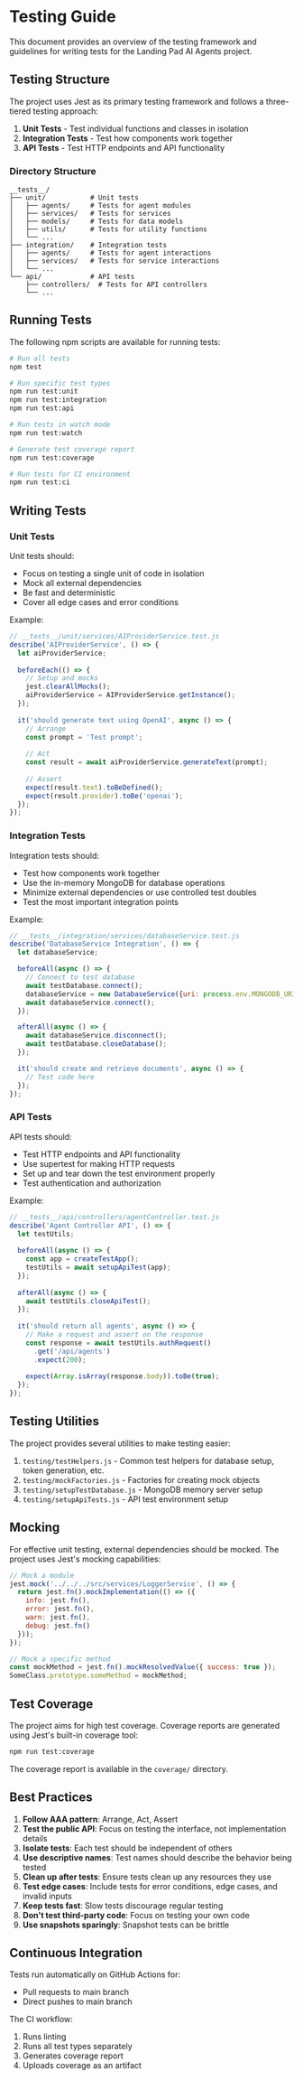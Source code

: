 # Testing Guide

This document provides an overview of the testing framework and guidelines for writing tests for the Landing Pad AI Agents project.

## Testing Structure

The project uses Jest as its primary testing framework and follows a three-tiered testing approach:

1. **Unit Tests** - Test individual functions and classes in isolation
2. **Integration Tests** - Test how components work together
3. **API Tests** - Test HTTP endpoints and API functionality

### Directory Structure

```
__tests__/
├── unit/           # Unit tests
│   ├── agents/     # Tests for agent modules
│   ├── services/   # Tests for services
│   ├── models/     # Tests for data models
│   ├── utils/      # Tests for utility functions
│   └── ...
├── integration/    # Integration tests
│   ├── agents/     # Tests for agent interactions
│   ├── services/   # Tests for service interactions
│   └── ...
└── api/            # API tests
    ├── controllers/  # Tests for API controllers
    └── ...
```

## Running Tests

The following npm scripts are available for running tests:

```bash
# Run all tests
npm test

# Run specific test types
npm run test:unit
npm run test:integration
npm run test:api

# Run tests in watch mode
npm run test:watch

# Generate test coverage report
npm run test:coverage

# Run tests for CI environment
npm run test:ci
```

## Writing Tests

### Unit Tests

Unit tests should:

- Focus on testing a single unit of code in isolation
- Mock all external dependencies
- Be fast and deterministic
- Cover all edge cases and error conditions

Example:

```javascript
// __tests__/unit/services/AIProviderService.test.js
describe('AIProviderService', () => {
  let aiProviderService;
  
  beforeEach(() => {
    // Setup and mocks
    jest.clearAllMocks();
    aiProviderService = AIProviderService.getInstance();
  });
  
  it('should generate text using OpenAI', async () => {
    // Arrange
    const prompt = 'Test prompt';
    
    // Act
    const result = await aiProviderService.generateText(prompt);
    
    // Assert
    expect(result.text).toBeDefined();
    expect(result.provider).toBe('openai');
  });
});
```

### Integration Tests

Integration tests should:

- Test how components work together
- Use the in-memory MongoDB for database operations
- Minimize external dependencies or use controlled test doubles
- Test the most important integration points

Example:

```javascript
// __tests__/integration/services/databaseService.test.js
describe('DatabaseService Integration', () => {
  let databaseService;

  beforeAll(async () => {
    // Connect to test database
    await testDatabase.connect();
    databaseService = new DatabaseService({uri: process.env.MONGODB_URI});
    await databaseService.connect();
  });

  afterAll(async () => {
    await databaseService.disconnect();
    await testDatabase.closeDatabase();
  });

  it('should create and retrieve documents', async () => {
    // Test code here
  });
});
```

### API Tests

API tests should:

- Test HTTP endpoints and API functionality
- Use supertest for making HTTP requests
- Set up and tear down the test environment properly
- Test authentication and authorization

Example:

```javascript
// __tests__/api/controllers/agentController.test.js
describe('Agent Controller API', () => {
  let testUtils;
  
  beforeAll(async () => {
    const app = createTestApp();
    testUtils = await setupApiTest(app);
  });
  
  afterAll(async () => {
    await testUtils.closeApiTest();
  });
  
  it('should return all agents', async () => {
    // Make a request and assert on the response
    const response = await testUtils.authRequest()
      .get('/api/agents')
      .expect(200);
      
    expect(Array.isArray(response.body)).toBe(true);
  });
});
```

## Testing Utilities

The project provides several utilities to make testing easier:

1. `testing/testHelpers.js` - Common test helpers for database setup, token generation, etc.
2. `testing/mockFactories.js` - Factories for creating mock objects
3. `testing/setupTestDatabase.js` - MongoDB memory server setup
4. `testing/setupApiTests.js` - API test environment setup

## Mocking

For effective unit testing, external dependencies should be mocked. The project uses Jest's mocking capabilities:

```javascript
// Mock a module
jest.mock('../../../src/services/LoggerService', () => {
  return jest.fn().mockImplementation(() => ({
    info: jest.fn(),
    error: jest.fn(),
    warn: jest.fn(),
    debug: jest.fn()
  }));
});

// Mock a specific method
const mockMethod = jest.fn().mockResolvedValue({ success: true });
SomeClass.prototype.someMethod = mockMethod;
```

## Test Coverage

The project aims for high test coverage. Coverage reports are generated using Jest's built-in coverage tool:

```bash
npm run test:coverage
```

The coverage report is available in the `coverage/` directory.

## Best Practices

1. **Follow AAA pattern**: Arrange, Act, Assert
2. **Test the public API**: Focus on testing the interface, not implementation details
3. **Isolate tests**: Each test should be independent of others
4. **Use descriptive names**: Test names should describe the behavior being tested
5. **Clean up after tests**: Ensure tests clean up any resources they use
6. **Test edge cases**: Include tests for error conditions, edge cases, and invalid inputs
7. **Keep tests fast**: Slow tests discourage regular testing
8. **Don't test third-party code**: Focus on testing your own code
9. **Use snapshots sparingly**: Snapshot tests can be brittle

## Continuous Integration

Tests run automatically on GitHub Actions for:
- Pull requests to main branch
- Direct pushes to main branch

The CI workflow:
1. Runs linting
2. Runs all test types separately
3. Generates coverage report
4. Uploads coverage as an artifact